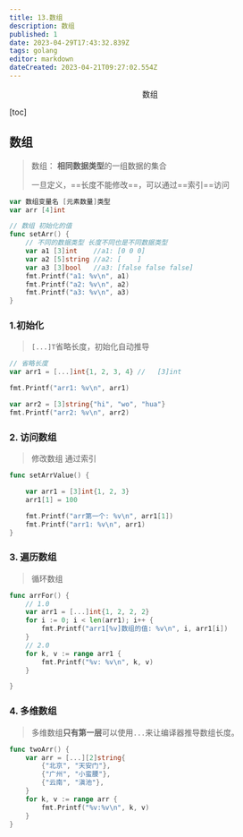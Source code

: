 ```yaml
---
title: 13.数组
description: 数组
published: 1
date: 2023-04-29T17:43:32.839Z
tags: golang
editor: markdown
dateCreated: 2023-04-21T09:27:02.554Z
---
```


<center>数组</center>



[toc]





## 数组

> 数组： **相同数据类型**的一组数据的集合
>
> 一旦定义，==长度不能修改==，可以通过==索引==访问

```go
var 数组变量名 [元素数量]类型
var arr [4]int
```

```go
// 数组 初始化的值
func setArr() {
    // 不同的数据类型 长度不同也是不同数据类型
	var a1 [3]int    //a1: [0 0 0]
	var a2 [5]string //a2: [    ]
	var a3 [3]bool   //a3: [false false false]
	fmt.Printf("a1: %v\n", a1)
	fmt.Printf("a2: %v\n", a2)
	fmt.Printf("a3: %v\n", a3)
}
```



### 1.初始化

> `[...]T`省略长度，初始化自动推导

```go
// 省略长度
var arr1 = [...]int{1, 2, 3, 4} //   [3]int

fmt.Printf("arr1: %v\n", arr1)

var arr2 = [3]string{"hi", "wo", "hua"}
fmt.Printf("arr2: %v\n", arr2)
```



### 2. 访问数组

> 修改数组 通过索引

```go
func setArrValue() {

	var arr1 = [3]int{1, 2, 3}
	arr1[1] = 100

	fmt.Printf("arr第一个: %v\n", arr1[1])
	fmt.Printf("arr1: %v\n", arr1)
}
```



### 3. 遍历数组

> 循环数组

```go
func arrFor() {
	// 1.0
	var arr1 = [...]int{1, 2, 2, 2}
	for i := 0; i < len(arr1); i++ {
		fmt.Printf("arr1[%v]数组的值: %v\n", i, arr1[i])
	}
	// 2.0
	for k, v := range arr1 {
		fmt.Printf("%v: %v\n", k, v)
	}

}
```



### 4. 多维数组

> 多维数组**只有第一层**可以使用`...`来让编译器推导数组长度。

```go
func twoArr() {
	var arr = [...][2]string{
		{"北京", "天安门"},
		{"广州", "小蛮腰"},
		{"云南", "滇池"},
	}
	for k, v := range arr {
		fmt.Printf("%v:%v\n", k, v)
	}
}
```







